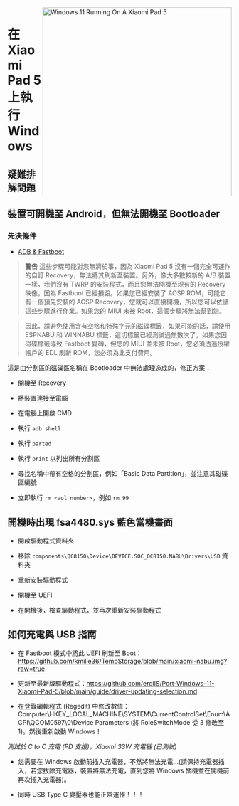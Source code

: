 <img align="right" src="https://raw.githubusercontent.com/erdilS/Port-Windows-11-Xiaomi-Pad-5/main/nabu.png" width="425" alt="Windows 11 Running On A Xiaomi Pad 5">


# 在 Xiaomi Pad 5 上執行 Windows

## 疑難排解問題


## 裝置可開機至 Android，但無法開機至 Bootloader

### 先決條件

- [ADB & Fastboot](https://developer.android.com/studio/releases/platform-tools)

> **警告** 這些步驟可能對您無濟於事，因為 Xiaomi Pad 5 沒有一個完全可運作的自訂 Recovery，無法將其刷新至裝置。另外，像大多數較新的 A/B 裝置一樣，我們沒有 TWRP 的安裝程式，而且您無法開機至現有的 Recovery 映像，因為 Fastboot 已經損毀。如果您已經安裝了 AOSP ROM，可能它有一個預先安裝的 AOSP Recovery，您就可以直接開機，所以您可以依循這些步驟進行作業。如果您的 MIUI 未被 Root，這個步驟將無法幫到您。

> 因此，請避免使用含有空格和特殊字元的磁碟標籤，如果可能的話，請使用 ESPNABU 和 WINNABU 標籤，這切標籤已經測試過無數次了。如果您因磁碟標籤導致 Fastboot 變磚，但您的 MIUI 並未被 Root，您必須透過授權帳戶的 EDL 刷新 ROM，您必須為此支付費用。


這是由分割區的磁碟區名稱在 Bootloader 中無法處理造成的，修正方案：

- 開機至 Recovery

- 將裝置連接至電腦

- 在電腦上開啟 CMD

- 執行 ```adb shell```

- 執行 ```parted```

- 執行 ```print``` 以列出所有分割區

- 尋找名稱中帶有空格的分割區，例如「Basic Data Partition」，並注意其磁碟區編號

- 立即執行 ```rm <vol number>```，例如 ```rm 99```


## 開機時出現 fsa4480.sys 藍色當機畫面

- 開啟驅動程式資料夾

- 移除 ```components\QC8150\Device\DEVICE.SOC_QC8150.NABU\Drivers\USB``` 資料夾

- 重新安裝驅動程式

- 開機至 UEFI

- 在開機後，檢查驅動程式，並再次重新安裝驅動程式

## 如何充電與 USB 指南

- 在 Fastboot 模式中將此 UEFI 刷新至 Boot：https://github.com/kmille36/TempStorage/blob/main/xiaomi-nabu.img?raw=true

- 更新至最新版驅動程式：https://github.com/erdilS/Port-Windows-11-Xiaomi-Pad-5/blob/main/guide/driver-updating-selection.md

- 在登錄編輯程式 (Regedit) 中修改數值：Computer\HKEY_LOCAL_MACHINE\SYSTEM\CurrentControlSet\Enum\ACPI\QCOM0597\0\Device Parameters (將 RoleSwitchMode 從 3 修改至 1)。然後重新啟動 Windows！

*測試於 C to C 充電 (PD 支援)，Xiaomi 33W 充電器 (已測試)*

- 您需要在 Windows 啟動前插入充電器，不然將無法充電…(請保持充電器插入，若您拔除充電器，裝置將無法充電，直到您將 Windows 關機並在開機前再次插入充電器)。

- 同時 USB Type C 變壓器也能正常運作！！！

